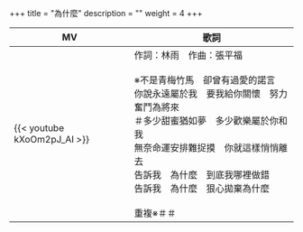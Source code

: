 +++
title = "為什麼"
description = ""
weight = 4
+++

MV  | 歌詞  
--------------|-------
{{< youtube kXoOm2pJ_AI >}}|作詞：林雨　作曲：張平福 <br/><br/>※不是青梅竹馬　卻曾有過愛的諾言<br/>你說永遠屬於我　要我給你關懷　努力奮鬥為將來<br/>＃多少甜蜜猶如夢　多少歡樂屬於你和我<br/>無奈命運安排難捉摸　你就這樣悄悄離去<br/>告訴我　為什麼　到底我哪裡做錯<br/>告訴我　為什麼　狠心拋棄為什麼<br/><br/>重複※＃＃